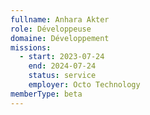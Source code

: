 ```yaml
---
fullname: Anhara Akter
role: Développeuse
domaine: Développement
missions:
  - start: 2023-07-24
    end: 2024-07-24
    status: service
    employer: Octo Technology
memberType: beta
---
```

